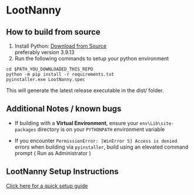 # LootNanny
 

## How to build from source

1. Install Python: [Download from Source](https://www.python.org/downloads/release/python-3913/)  
preferably version 3.9.13
2. Run the following commands to setup your python environment

```
cd $PATH_YOU_DOWNLOADED_THIS_REPO
python -m pip install -r requirements.txt
pyinstaller.exe LootNanny.spec
```

This will generate the latest release executable in the dist/ folder.

## Additional Notes / known bugs

* If building with a **Virtual Environment**, ensure your `env\Lib\site-packages` directory is on your `PYTHONPATH` environment variable

* If you encounter `PermissionError: [WinError 5] Access is denied` errors when building via `pyinstaller`, build using an elevated command prompt ( Run as Administrator )

## LootNanny Setup Instructions
[Click here for a quick setup guide](https://github.com/nikander100/LootNanny/wiki/Quick-Setup)
